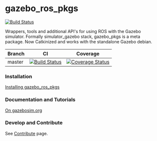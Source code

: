 # gazebo_ros_pkgs

[![Build Status](http://build.ros.org/buildStatus/icon?job=Jpr__gazebo_ros_pkgs__ubuntu_trusty_amd64)](http://build.ros.org/job/Jpr__gazebo_ros_pkgs__ubuntu_trusty_amd64)

Wrappers, tools and additional API's for using ROS with the Gazebo simulator. Formally simulator_gazebo stack, gazebo_pkgs is a meta package. Now Catkinized and works with the standalone Gazebo debian.


| Branch | CI | Coverage |
|---|---|---|
| master | [![Build Status](https://travis-ci.org/j-rivero/gazebo_ros_pkgs.svg?branch=master)](https://travis-ci.org/j-rivero/gazebo_ros_pkgs) | [![Coverage Status](https://coveralls.io/repos/github/j-rivero/gazebo_ros_pkgs/badge.svg?branch=jade-devel)](https://coveralls.io/github/j-rivero/gazebo_ros_pkgs?branch=jade-devel) |
### Installation
[Installing gazebo_ros_pkgs](http://gazebosim.org/tutorials?tut=ros_installing&cat=connect_ros)

### Documentation and Tutorials
[On gazebosim.org](http://gazebosim.org/tutorials?cat=connect_ros)

### Develop and Contribute

See [Contribute](https://github.com/ros-simulation/gazebo_ros_pkgs/blob/hydro-devel/CONTRIBUTING.md) page.



